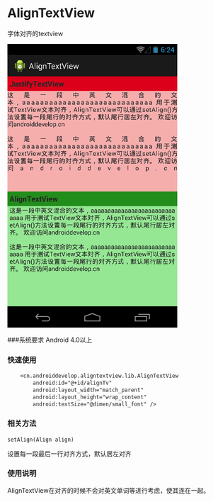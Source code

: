# AlignTextView
字体对齐的textview
  
![截图](./align-text-view-small.png)  
  
###系统要求
Android 4.0以上

### 快速使用
        <cn.androiddevelop.aligntextview.lib.AlignTextView
            android:id="@+id/alignTv"
            android:layout_width="match_parent"
            android:layout_height="wrap_content"
            android:textSize="@dimen/small_font" />

### 相关方法
	setAlign(Align align)
设置每一段最后一行对齐方式，默认居左对齐  
  
  
### 使用说明
AlignTextView在对齐的时候不会对英文单词等进行考虑，使其连在一起。